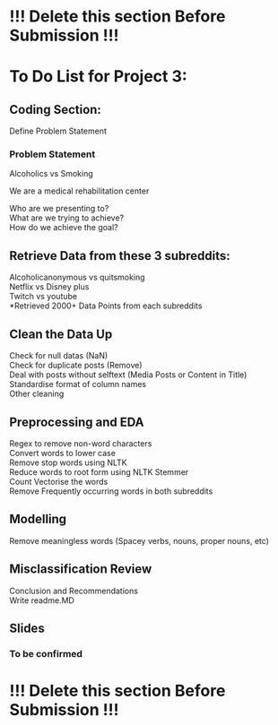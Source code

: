 # !!! Delete this section Before Submission !!!
# To Do List for Project 3:
## Coding Section:
Define Problem Statement  

### Problem Statement
Alcoholics vs Smoking  

We are a medical rehabilitation center

Who are we presenting to?  
What are we trying to achieve?  
How do we achieve the goal?  

## Retrieve Data from these 3 subreddits:
Alcoholicanonymous vs quitsmoking  
Netflix vs Disney plus  
Twitch vs youtube  
*Retrieved 2000+ Data Points from each subreddits  

## Clean the Data Up
Check for null datas (NaN)  
Check for duplicate posts (Remove)  
Deal with posts without selftext (Media Posts or Content in Title)  
Standardise format of column names  
Other cleaning  

## Preprocessing and EDA
Regex to remove non-word characters  
Convert words to lower case  
Remove stop words using NLTK  
Reduce words to root form using NLTK Stemmer  
Count Vectorise the words  
Remove Frequently occurring words in both subreddits  

## Modelling
Remove meaningless words (Spacey verbs, nouns, proper nouns, etc)  

## Misclassification Review
Conclusion and Recommendations  
Write readme.MD  


## Slides  

### To be confirmed   

# !!! Delete this section Before Submission !!!